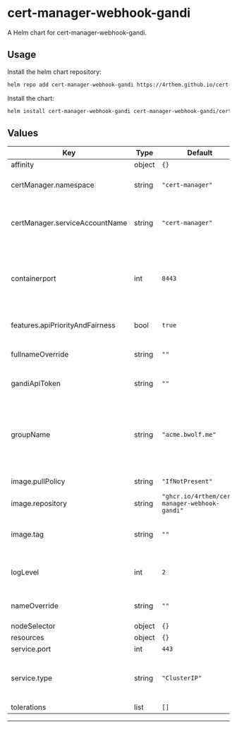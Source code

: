 # cert-manager-webhook-gandi

A Helm chart for cert-manager-webhook-gandi.

## Usage

Install the helm chart repository:

```bash
helm repo add cert-manager-webhook-gandi https://4rthem.github.io/cert-manager-webhook-gandi
```

Install the chart:

```bash
helm install cert-manager-webhook-gandi cert-manager-webhook-gandi/cert-manager-webhook-gandi -f gandiApiToken=XXX_EXAMPLE_XXX
```


## Values

| Key | Type | Default | Description |
|-----|------|---------|-------------|
| affinity | object | `{}` |  |
| certManager.namespace | string | `"cert-manager"` | Namespace of cert-manager |
| certManager.serviceAccountName | string | `"cert-manager"` | Name of cert-manager's service account |
| containerport | int | `8443` | Container port (in case you have restrictions on the listening port) |
| features.apiPriorityAndFairness | bool | `true` | It is enabled by default since a while. |
| fullnameOverride | string | `""` | Set to override the fullname |
| gandiApiToken | string | `""` | The secret is not created if not set. |
| groupName | string | `"acme.bwolf.me"` | "Group is the API group name this server hosts", if you find this description helful. |
| image.pullPolicy | string | `"IfNotPresent"` | Image pull policy |
| image.repository | string | `"ghcr.io/4rthem/cert-manager-webhook-gandi"` | Image name |
| image.tag | string | `""` | Image tag (default to Chart's appVersion) |
| logLevel | int | `2` | Verbosity of the logs. Set to 6 for verbose logs. |
| nameOverride | string | `""` | Set to override the name |
| nodeSelector | object | `{}` |  |
| resources | object | `{}` |  |
| service.port | int | `443` | Service port |
| service.type | string | `"ClusterIP"` | Service type, e.g. ClusterIP, NodePort, LoadBalancer |
| tolerations | list | `[]` |  |

----------------------------------------------
